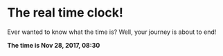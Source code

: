 # The real time clock!

Ever wanted to know what the time is? Well, your journey is about to end!

**The time is Nov 28, 2017, 08:30**